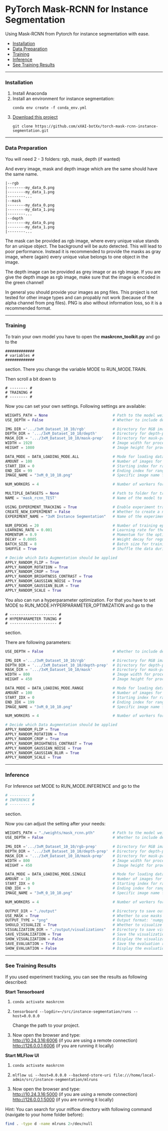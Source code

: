 # PyTorch Mask-RCNN for Instance Segmentation

Using Mask-RCNN from Pytorch for instance segmentation with ease.

- [Installation](#installation)
- [Data Preparation](#data-preparation)
- [Training](#training)
- [Inference](#inference)
- [See Training Results](#see-training-results)



---
### Installation

1. Install Anaconda
2. Install an environment for instance segmentation:<br>
    ```terminal
    conda env create -f conda_env.yml
    ```
3. [Download this project](https://github.com/xXAI-botXx/torch-mask-rcnn-instance-segmentation)<br>
    ```terminal
    git clone https://github.com/xXAI-botXx/torch-mask-rcnn-instance-segmentation.git
    ```



---
### Data Preparation

You will need 2 - 3 folders:
rgb, mask, depth (if wanted)

And every image, mask and depth image which are the same should have the same name.

```plaintext
|--rgb
|--------my_data_0.png
|--------my_data_1.png
|--------...
|--mask
|--------my_data_0.png
|--------my_data_1.png
|--------...
|--depth
|--------my_data_0.png
|--------my_data_1.png
|--------...
```

The mask can be provided as rgb image, where every unique value stands for an unique object. The background will be auto detected. This will lead to poor performance. Instead it is recommended to provide the masks as gray image, where (again) every unique value belongs to one object in the image.

The depth image can be provided as grey image or as rgb image. If you are give the depth image as rgb image, make sure that the image is encoded in the green channel!

In general you should provide your images as png files. This project is not tested for other image types and can propably not work (because of the alpha channel from png files). PNG is also without information loss, so it is a recommended format.



---
### Training

To train your own model you have to open the **maskrcnn_toolkit.py** and go to the

```plaintext
#############
# variables #
#############
```

section.
There you change the variable MODE to RUN_MODE.TRAIN.

Then scroll a bit down to

```plaintext
# -------- #
# TRAINING #
# -------- #
```

Now you can set your own settings. Following settings are available:

```python
WEIGHTS_PATH = None                             # Path to the model weights file
USE_DEPTH = False                               # Whether to include depth information -> as rgb and depth on green channel

IMG_DIR ='.../3xM_Dataset_10_10/rgb'            # Directory for RGB images
DEPTH_DIR = '.../3xM_Dataset_10_10/depth'       # Directory for depth-preprocessed images
MASK_DIR = '.../3xM_Dataset_10_10/mask-prep'    # Directory for mask-preprocessed images
WIDTH = 1920                                    # Image width for processing
HEIGHT = 1080                                   # Image height for processing

DATA_MODE = DATA_LOADING_MODE.ALL               # Mode for loading data -> All, Random, Range, Single Image
AMOUNT = 100                                    # Number of images for random mode
START_IDX = 0                                   # Starting index for range mode
END_IDX = 99                                    # Ending index for range mode
IMAGE_NAME = "3xM_0_10_10.png"                  # Specific image name for single mode

NUM_WORKERS = 4                                 # Number of workers for data loading

MULTIPLE_DATASETS = None                        # Path to folder for training multiple models
NAME = 'mask_rcnn_TEST'                         # Name of the model to use

USING_EXPERIMENT_TRACKING = True                # Enable experiment tracking
CREATE_NEW_EXPERIMENT = False                   # Whether to create a new experiment run
EXPERIMENT_NAME = "3xM Instance Segmentation"   # Name of the experiment

NUM_EPOCHS = 20                                 # Number of training epochs
LEARNING_RATE = 0.001                           # Learning rate for the optimizer
MOMENTUM = 0.9                                  # Momentum for the optimizer
DECAY = 0.0005                                  # Weight decay for regularization
BATCH_SIZE = 8                                  # Batch size for training
SHUFFLE = True                                  # Shuffle the data during training

# Decide which Data Augmentation should be applied
APPLY_RANDOM_FLIP = True
APPLY_RANDOM_ROTATION = True
APPLY_RANDOM_CROP = True
APPLY_RANDOM_BRIGHTNESS_CONTRAST = True
APPLY_RANDOM_GAUSSIAN_NOISE = True
APPLY_RANDOM_GAUSSIAN_BLUR = True
APPLY_RANDOM_SCALE = True
```


You also can run a hyperparameter optimization.
For that you have to set MODE to RUN_MODE.HYPERPARAMETER_OPTIMIZATION and go to the

```plaintext
# --------------------- #
# HYPERPARAMETER TUNING #
# --------------------- #
```

section.

There are following parameters:

```python
USE_DEPTH = False                               # Whether to include depth information -> as rgb and depth on green channel

IMG_DIR ='.../3xM_Dataset_10_10/rgb'            # Directory for RGB images
DEPTH_DIR = '.../3xM_Dataset_10_10/depth-prep'  # Directory for depth-preprocessed images
MASK_DIR = '.../3xM_Dataset_10_10/mask'         # Directory for mask-preprocessed images
WIDTH = 800                                     # Image width for processing
HEIGHT = 450                                    # Image height for processing

DATA_MODE = DATA_LOADING_MODE.RANGE             # Mode for loading data -> All, Random, Range, Single Image
AMOUNT = 100                                    # Number of images for random mode
START_IDX = 0                                   # Starting index for range mode
END_IDX = 199                                   # Ending index for range mode
IMAGE_NAME = "3xM_0_10_10.png"                  # Specific image name for single mode

NUM_WORKERS = 4                                 # Number of workers for data loading

# Decide which Data Augmentation should be applied
APPLY_RANDOM_FLIP = True
APPLY_RANDOM_ROTATION = True
APPLY_RANDOM_CROP = True
APPLY_RANDOM_BRIGHTNESS_CONTRAST = True
APPLY_RANDOM_GAUSSIAN_NOISE = True
APPLY_RANDOM_GAUSSIAN_BLUR = True
APPLY_RANDOM_SCALE = True
```


---
### Inference

For Inference set MODE to RUN_MODE.INFERENCE and go to the

```python
# --------- #
# INFERENCE #
# --------- #
```

section.

Now you can adjust the setting after your needs:

```python
WEIGHTS_PATH = "./weights/mask_rcnn.pth"        # Path to the model weights file
USE_DEPTH = False                               # Whether to include depth information -> as rgb and depth on green channel

IMG_DIR ='.../3xM_Dataset_10_10/rgb-prep'       # Directory for RGB images
DEPTH_DIR = '.../3xM_Dataset_10_10/depth-prep'  # Directory for depth-preprocessed images
MASK_DIR = '.../3xM_Dataset_10_10/mask-prep'    # Directory for mask-preprocessed images
WIDTH = 800                                     # Image width for processing
HEIGHT = 450                                    # Image height for processing

DATA_MODE = DATA_LOADING_MODE.SINGLE            # Mode for loading data -> All, Random, Range, Single Image
AMOUNT = 10                                     # Number of images for random mode
START_IDX = 0                                   # Starting index for range mode
END_IDX = 9                                     # Ending index for range mode
IMAGE_NAME = "3xM_0_10_10.png"                  # Specific image name for single mode

NUM_WORKERS = 4                                 # Number of workers for data loading

OUTPUT_DIR = "./output"                         # Directory to save output files
USE_MASK = True                                 # Whether to use masks during inference
OUTPUT_TYPE = "png"                             # Output format: 'numpy-array' or 'png'
SHOULD_VISUALIZE = True                         # Whether to visualize the results
VISUALIZATION_DIR = "./output/visualizations"   # Directory to save visualizations
SAVE_VISUALIZATION = True                       # Save the visualizations to disk
SHOW_VISUALIZATION = False                      # Display the visualizations
SAVE_EVALUATION = True                          # Save the evaluation results
SHOW_EVALUATION = False                         # Display the evaluation results
```



---
### See Training Results

If you used experiment tracking, you can see the results as following described:


**Start Tensorboard**

1. ``` terminal
   conda activate maskrcnn
   ```

2. ``` terminal
   tensorboard --logdir=~/src/instance-segmentation/runs --host=0.0.0.0
   ```

    Change the path to your project.

3. Now open the browser and type:<br>
   http://10.24.3.16:6006 (if you are using a remote connection)<br>
   http://126.0.0.1:6006 (if you are running it locally)



**Start MLFlow UI**

1. ``` terminal
   conda activate maskrcnn
   ```

2. ``` terminal
   mlflow ui --host=0.0.0.0 --backend-store-uri file:///home/local-admin/src/instance-segmentation/mlruns
   ```

3. Now open the browser and type:<br>
   http://10.24.3.16:5000 (if you are using a remote connection)<br>
   http://126.0.0.1:5000 (if you are running it locally)



Hint: You can search for your mlflow directory with following command (navigate to your home folder before):

```bash
find . -type d -name mlruns 2>/dev/null
```






